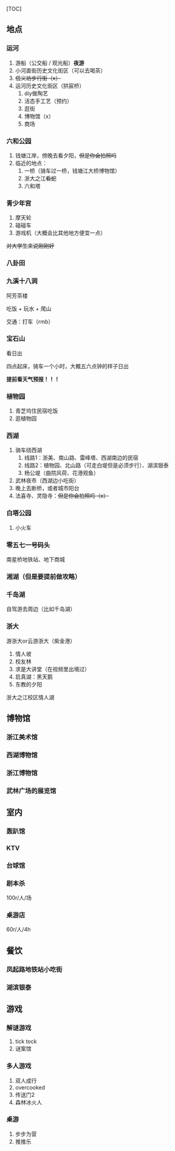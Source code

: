 [TOC]

## 地点

### 运河

1. 游船（公交船 / 观光船）**夜游**
2. 小河直街历史文化街区（可以去喝茶）
3. ~~信义坊步行街（x）~~
4. 运河历史文化街区（拱宸桥）
   1. diy做陶艺
   2. 活态手工艺（预约）
   3. 逛街
   4. 博物馆（x）
   5. 商场

### 六和公园

1. 钱塘江岸，傍晚去看夕阳，~~但是你会拍照吗~~
2. 临近的地点：
   1. 一桥（骑车过一桥，钱塘江大桥博物馆）
   2. 浙大之江~~看蛇~~
   3. 六和塔

### 青少年宫

1. 摩天轮
2. 碰碰车
3. 游戏机（大概会比其他地方便宜一点）

~~对大学生来说刚刚好~~

### 八卦田

### 九溪十八涧

阿芳茶楼

吃饭 + 玩水 + 爬山

交通：打车（rmb）



### 宝石山

看日出

四点起床，骑车一个小时，大概五六点钟的样子日出

**提前看天气预报！！！**

### 植物园

1. 青芝坞住民宿吃饭
2. 逛植物园

### 西湖

1. 骑车绕西湖
   1. 线路1：浙美、南山路、雷峰塔、西湖南边的民宿
   2. 线路2：植物园、北山路（可走白堤但是必须步行）、湖滨银泰
   3. 杨公堤（曲院风荷、花港观鱼）
2. 武林夜市（西湖边小吃街）
3. 晚上去断桥，或者城市阳台
4. 法喜寺、灵隐寺：~~但是你会拍照吗（x）~~

### 白塔公园

1. 小火车

### 零五七一号码头

南星桥地铁站、地下商城

### 湘湖（但是要提前做攻略）

### 千岛湖

自驾游去周边（比如千岛湖）

### 浙大

游浙大or云游浙大（紫金港）

1. 情人坡
2. 校友林
3. 求是大讲堂（在视频里出境过）
4. 启真湖：黑天鹅
5. 东教的夕阳

浙大之江校区情人湖


## 博物馆

### 浙江美术馆

### 西湖博物馆

### 浙江博物馆

### 武林广场的展览馆


## 室内

### 轰趴馆



### KTV



### 台球馆



### 剧本杀

100r/人/场

### 桌游店

60r/人/4h

## 餐饮

### 凤起路地铁站小吃街

### 湖滨银泰



## 游戏

### 解谜游戏

1. tick tock
2. 谜案馆

### 多人游戏

1. 双人成行
2. overcooked
3. 传送门2
4. 森林冰火人

### 桌游

1. 步步为营
2. 推推乐
